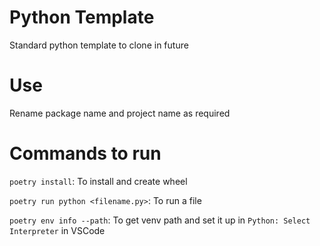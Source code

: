 # Python Template

Standard python template to clone in future

# Use

Rename package name and project name as required

# Commands to run

`poetry install`: To install and create wheel

`poetry run python <filename.py>`: To run a file

`poetry env info --path`: To get venv path and set it up in `Python: Select Interpreter` in VSCode